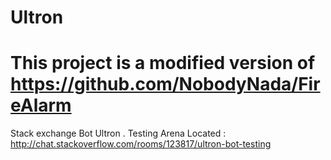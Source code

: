 # Ultron
# This project is a modified version of https://github.com/NobodyNada/FireAlarm
Stack exchange Bot Ultron . Testing Arena Located : http://chat.stackoverflow.com/rooms/123817/ultron-bot-testing
